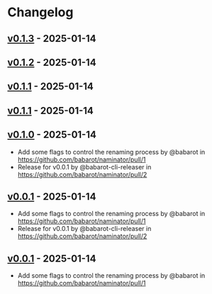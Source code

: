 # Changelog

## [v0.1.3](https://github.com/babarot/naminator/compare/v0.1.2...v0.1.3) - 2025-01-14

## [v0.1.2](https://github.com/babarot/naminator/compare/v0.1.1...v0.1.2) - 2025-01-14

## [v0.1.1](https://github.com/babarot/naminator/compare/v0.1.0...v0.1.1) - 2025-01-14

## [v0.1.1](https://github.com/babarot/naminator/compare/v0.1.0...v0.1.1) - 2025-01-14

## [v0.1.0](https://github.com/babarot/naminator/commits/v0.1.0) - 2025-01-14
- Add some flags to control the renaming process by @babarot in https://github.com/babarot/naminator/pull/1
- Release for v0.0.1 by @babarot-cli-releaser in https://github.com/babarot/naminator/pull/2

## [v0.0.1](https://github.com/babarot/naminator/commits/v0.0.1) - 2025-01-14
- Add some flags to control the renaming process by @babarot in https://github.com/babarot/naminator/pull/1
- Release for v0.0.1 by @babarot-cli-releaser in https://github.com/babarot/naminator/pull/2

## [v0.0.1](https://github.com/babarot/naminator/commits/v0.0.1) - 2025-01-14
- Add some flags to control the renaming process by @babarot in https://github.com/babarot/naminator/pull/1

